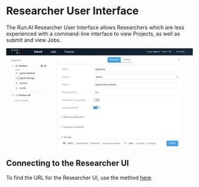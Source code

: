 # Researcher User Interface

The Run:AI Researcher User Interface allows Researchers which are less experienced with a command-line interface to view Projects, as well as submit and view Jobs. 

![researcher.png](img/researcher.png)


## Connecting to the Researcher UI

To find the URL for the Researcher UI, use the method [here](../../developer/researcher-rest-api/overview.md#Finding-the-API-Endpoint-URL). 

